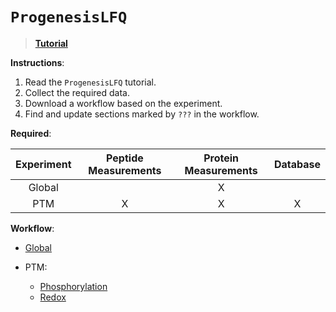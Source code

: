 # `ProgenesisLFQ`

> [**Tutorial**](https://hickslab.github.io/ProgenesisLFQ/)

**Instructions**:

1. Read the `ProgenesisLFQ` tutorial.
2. Collect the required data.
3. Download a workflow based on the experiment.
4. Find and update sections marked by `???` in the workflow.

**Required**:

|Experiment|Peptide Measurements|Protein Measurements|Database|
|:-:|:-:|:-:|:-:|
|Global||X||
|PTM|X|X|X|

**Workflow**:

* [Global](https://raw.githubusercontent.com/hickslab/ProgenesisLFQ/master/workflow/ProgenesisLFQ_Global_Workflow.R)
  
* PTM:
  + [Phosphorylation](https://raw.githubusercontent.com/hickslab/ProgenesisLFQ/master/workflow/PhosphoLFQ.R)
  + [Redox](https://raw.githubusercontent.com/hickslab/ProgenesisLFQ/master/workflow/RedoxLFQ.R)
